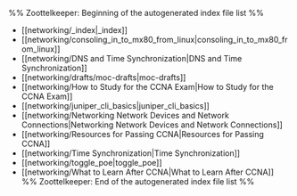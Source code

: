 %% Zoottelkeeper: Beginning of the autogenerated index file list  %%
-  [[networking/_index|_index]]
-  [[networking/consoling_in_to_mx80_from_linux|consoling_in_to_mx80_from_linux]]
-  [[networking/DNS and Time Synchronization|DNS and Time Synchronization]]
-  [[networking/drafts/moc-drafts|moc-drafts]]
-  [[networking/How to Study for the CCNA Exam|How to Study for the CCNA Exam]]
-  [[networking/juniper_cli_basics|juniper_cli_basics]]
-  [[networking/Networking Network Devices and Network Connections|Networking Network Devices and Network Connections]]
-  [[networking/Resources for Passing CCNA|Resources for Passing CCNA]]
-  [[networking/Time Synchronization|Time Synchronization]]
-  [[networking/toggle_poe|toggle_poe]]
-  [[networking/What to Learn After CCNA|What to Learn After CCNA]]
%% Zoottelkeeper: End of the autogenerated index file list  %%
